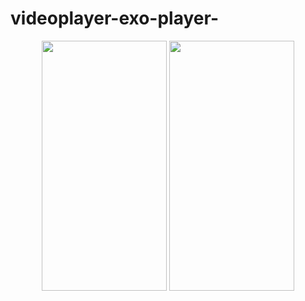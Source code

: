 # videoplayer-exo-player-



<p align="center">
 
  
  <img src="https://user-images.githubusercontent.com/59801625/101279552-feb2c080-37e8-11eb-8399-71c55f25c78f.jpeg" width="200" height="400" />
  
   
  
  <img src="https://user-images.githubusercontent.com/59801625/101279553-ffe3ed80-37e8-11eb-9f30-b07603b35752.jpeg" width="200" height="400" />
  
 
</p>
